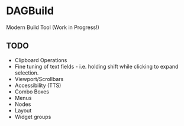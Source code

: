 # DAGBuild
Modern Build Tool (Work in Progress!)

## TODO
* Clipboard Operations
* Fine tuning of text fields - i.e. holding shift while clicking to expand
  selection.
* Viewport/Scrollbars
* Accessibility (TTS)
* Combo Boxes
* Menus
* Nodes
* Layout
* Widget groups
